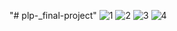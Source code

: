 "# plp-_final-project" 
![1](https://github.com/Stahlnevis/plp-_final-project/assets/150426153/9fd9c507-c6f4-4573-83d6-b39642de0aec)
![2](https://github.com/Stahlnevis/plp-_final-project/assets/150426153/723e143a-83d5-40f3-b640-f73bd10f5fa9)
![3](https://github.com/Stahlnevis/plp-_final-project/assets/150426153/2c4b60dc-97c7-4e3a-9630-3e7a221b4935)
![4](https://github.com/Stahlnevis/plp-_final-project/assets/150426153/ab820441-a0f1-4297-a79d-b2d4e95d604a)
